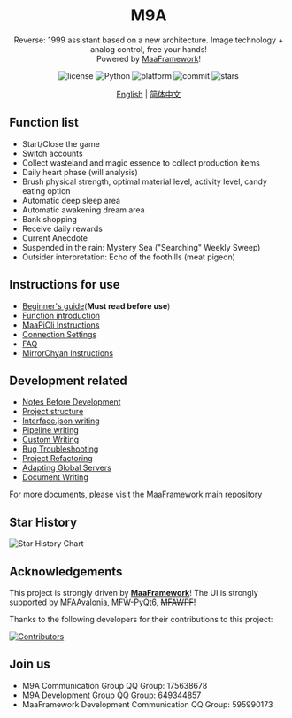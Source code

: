 <!-- markdownlint-disable MD033 MD041 -->
<div align="center">

# M9A

Reverse: 1999 assistant based on a new architecture. Image technology + analog control, free your hands!  
Powered by [MaaFramework](https://github.com/MaaXYZ/MaaFramework)!

</div>

<p align="center">
 <img alt="license" src="https://img.shields.io/github/license/MaaXYZ/M9A">
 <img alt="Python" src="https://img.shields.io/badge/Python-3776AB?logo=python&logoColor=white">
 <img alt="platform" src="https://img.shields.io/badge/platform-Windows%20%7C%20Linux%20%7C%20macOS-blueviolet">
 <img alt="commit" src="https://img.shields.io/github/commit-activity/m/MaaXYZ/M9A">
 <img alt="stars" src="https://img.shields.io/github/stars/MaaXYZ/M9A?style=social">
</p>

<div align="center">

[English](./README_en.md) | [简体中文](./README.md)

</div>

## Function list

- Start/Close the game
- Switch accounts
- Collect wasteland and magic essence to collect production items
- Daily heart phase (will analysis)
- Brush physical strength, optimal material level, activity level, candy eating option
- Automatic deep sleep area
- Automatic awakening dream area
- Bank shopping
- Receive daily rewards
- Current Anecdote
- Suspended in the rain: Mystery Sea ("Searching" Weekly Sweep)
- Outsider interpretation: Echo of the foothills (meat pigeon)

## Instructions for use

- [Beginner's guide](./docs/en_us/manual/newbie.md)(**Must read before use**)
- [Function introduction](./docs/en_us/manual/feature.md)
- [MaaPiCli Instructions](./docs/en_us/manual/MaaPiCli.md)
- [Connection Settings](./docs/en_us/manual/connection.md)
- [FAQ](./docs/en_us/manual/faq.md)
- [MirrorChyan Instructions](./docs/en_us/manual/MirrorChyan.md)

## Development related

- [Notes Before Development](./docs/en_us/develop/Notes-Before-Development.md)
- [Project structure](./docs/en_us/develop/Project-Structure.md)
- [Interface.json writing](./docs/en_us/develop/Writing-interface.json.md)
- [Pipeline writing](./docs/en_us/develop/Writing-Pipelines.md)
- [Custom Writing](./docs/en_us/develop/Writing-Custom.md)
- [Bug Troubleshooting](./docs/en_us/develop/Bug-Troubleshooting.md)
- [Project Refactoring](./docs/en_us/develop/Project-Refactoring.md)
- [Adapting Global Servers](./docs/en_us/develop/Adapting-Global-Servers.md)
- [Document Writing](./docs/en_us/develop/Writing-Documentation.md)

For more documents, please visit the [MaaFramework](https://github.com/MaaXYZ/MaaFramework) main repository

## Star History

<picture>
  <source media="(prefers-color-scheme: dark)" srcset="https://api.star-history.com/svg?repos=MaaXYZ/M9A&type=Date&theme=dark" />
  <source media="(prefers-color-scheme: light)" srcset="https://api.star-history.com/svg?repos=MaaXYZ/M9A&type=Date" />
  <img alt="Star History Chart" src="https://api.star-history.com/svg?repos=MaaXYZ/M9A&type=Date" />
</picture>

## Acknowledgements

This project is strongly driven by **[MaaFramework](https://github.com/MaaXYZ/MaaFramework)**!
The UI is strongly supported by [MFAAvalonia](https://github.com/SweetSmellFox/MFAAvalonia), [MFW-PyQt6](https://github.com/overflow65537/MFW-PyQt6), ~~[MFAWPF](https://github.com/SweetSmellFox/MFAWPF)~~!

Thanks to the following developers for their contributions to this project:

[![Contributors](https://contrib.rocks/image?repo=MaaXYZ/M9A&max=1000)](https://github.com/MaaXYZ/M9A/graphs/contributors)

## Join us

- M9A Communication Group QQ Group: 175638678
- M9A Development Group QQ Group: 649344857
- MaaFramework Development Communication QQ Group: 595990173

